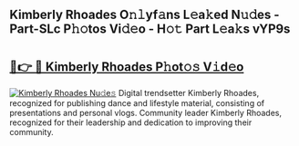 ## Kimberly Rhoades O𝚗𝚕yf𝚊ns L𝚎a𝚔ed N𝚞𝚍es - Part-SLc P𝚑𝚘tos Vi𝚍𝚎o - H𝚘𝚝 Part L𝚎a𝚔s vYP9s

# <h2><a href="http://kfesuz.oniu.top/?m=Kimberly+Rhoades">🔗👉 🔴 Kimberly Rhoades P𝚑ot𝚘𝚜 V𝚒d𝚎o</a></h2>

[![Kimberly Rhoades Nu𝚍e𝚜](https://i.imgur.com/0qMVB7G.gif)](http://kfesuz.oniu.top/?m=Kimberly+Rhoades)
Digital trendsetter Kimberly Rhoades, recognized for publishing dance and lifestyle material, consisting of presentations and personal vlogs. Community leader Kimberly Rhoades, recognized for their leadership and dedication to improving their community.  

